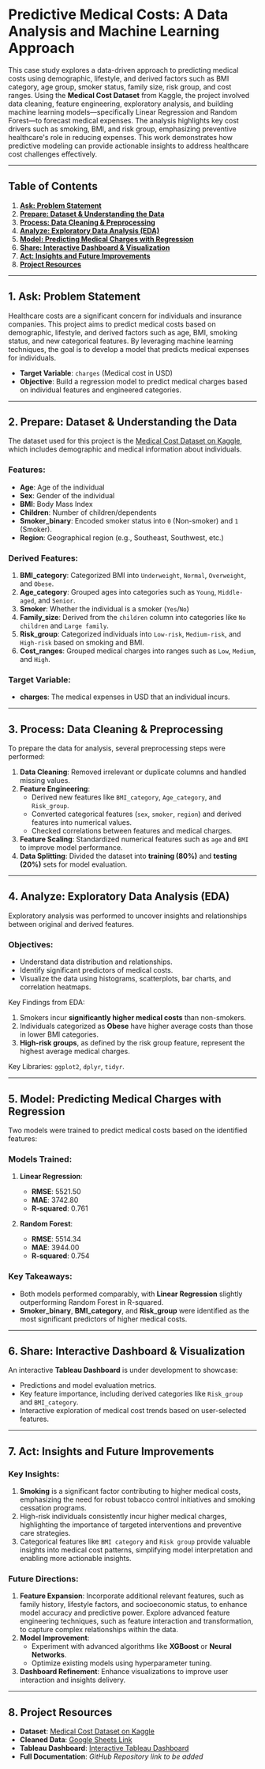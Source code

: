 # Predictive Medical Costs: A Data Analysis and Machine Learning Approach  

This case study explores a data-driven approach to predicting medical costs using demographic, lifestyle, and derived factors such as BMI category, age group, smoker status, family size, risk group, and cost ranges. Using the **Medical Cost Dataset** from Kaggle, the project involved data cleaning, feature engineering, exploratory analysis, and building machine learning models—specifically Linear Regression and Random Forest—to forecast medical expenses. The analysis highlights key cost drivers such as smoking, BMI, and risk group, emphasizing preventive healthcare's role in reducing expenses. This work demonstrates how predictive modeling can provide actionable insights to address healthcare cost challenges effectively.

---

## Table of Contents  

1. [**Ask: Problem Statement**](#1-ask-problem-statement)  
2. [**Prepare: Dataset & Understanding the Data**](#2-prepare-dataset--understanding-the-data)  
3. [**Process: Data Cleaning & Preprocessing**](#3-process-data-cleaning--preprocessing)  
4. [**Analyze: Exploratory Data Analysis (EDA)**](#4-analyze-exploratory-data-analysis-eda)  
5. [**Model: Predicting Medical Charges with Regression**](#5-model-predicting-medical-charges-with-regression)  
6. [**Share: Interactive Dashboard & Visualization**](#6-share-interactive-dashboard--visualization)  
7. [**Act: Insights and Future Improvements**](#7-act-insights-and-future-improvements)  
8. [**Project Resources**](#8-project-resources)  

---

## 1. Ask: Problem Statement  

Healthcare costs are a significant concern for individuals and insurance companies. This project aims to predict medical costs based on demographic, lifestyle, and derived factors such as age, BMI, smoking status, and new categorical features. By leveraging machine learning techniques, the goal is to develop a model that predicts medical expenses for individuals.  

- **Target Variable**: `charges` (Medical cost in USD)  
- **Objective**: Build a regression model to predict medical charges based on individual features and engineered categories.  

---

## 2. Prepare: Dataset & Understanding the Data  

The dataset used for this project is the [Medical Cost Dataset on Kaggle](https://www.kaggle.com/datasets/nanditapore/medical-cost-dataset), which includes demographic and medical information about individuals.  

### Features:  
- **Age**: Age of the individual  
- **Sex**: Gender of the individual  
- **BMI**: Body Mass Index  
- **Children**: Number of children/dependents  
- **Smoker_binary**: Encoded smoker status into `0` (Non-smoker) and `1` (Smoker).
- **Region**: Geographical region (e.g., Southeast, Southwest, etc.)  

### Derived Features:  
1. **BMI_category**: Categorized BMI into `Underweight`, `Normal`, `Overweight`, and `Obese`.  
2. **Age_category**: Grouped ages into categories such as `Young`, `Middle-aged`, and `Senior`.  
3. **Smoker**: Whether the individual is a smoker (`Yes`/`No`)   
4. **Family_size**: Derived from the `children` column into categories like `No children` and `Large family`.  
5. **Risk_group**: Categorized individuals into `Low-risk`, `Medium-risk`, and `High-risk` based on smoking and BMI.  
6. **Cost_ranges**: Grouped medical charges into ranges such as `Low`, `Medium`, and `High`.  

### Target Variable:  
- **charges**: The medical expenses in USD that an individual incurs.  

---

## 3. Process: Data Cleaning & Preprocessing  

To prepare the data for analysis, several preprocessing steps were performed:  

1. **Data Cleaning**: Removed irrelevant or duplicate columns and handled missing values.  
2. **Feature Engineering**:  
   - Derived new features like `BMI_category`, `Age_category`, and `Risk_group`.  
   - Converted categorical features (`sex`, `smoker`, `region`) and derived features into numerical values.  
   - Checked correlations between features and medical charges.  
3. **Feature Scaling**: Standardized numerical features such as `age` and `BMI` to improve model performance.  
4. **Data Splitting**: Divided the dataset into **training (80%)** and **testing (20%)** sets for model evaluation.  

---

## 4. Analyze: Exploratory Data Analysis (EDA)  

Exploratory analysis was performed to uncover insights and relationships between original and derived features.  

### Objectives:  
- Understand data distribution and relationships.  
- Identify significant predictors of medical costs.  
- Visualize the data using histograms, scatterplots, bar charts, and correlation heatmaps.  

Key Findings from EDA:  
1. Smokers incur **significantly higher medical costs** than non-smokers.  
2. Individuals categorized as **Obese** have higher average costs than those in lower BMI categories.  
3. **High-risk groups**, as defined by the risk group feature, represent the highest average medical charges.  

Key Libraries: `ggplot2`, `dplyr`, `tidyr`.  

---

## 5. Model: Predicting Medical Charges with Regression  

Two models were trained to predict medical costs based on the identified features:  

### Models Trained:  
1. **Linear Regression**:  
   - **RMSE**: 5521.50  
   - **MAE**: 3742.80  
   - **R-squared**: 0.761  

2. **Random Forest**:  
   - **RMSE**: 5514.34  
   - **MAE**: 3944.00  
   - **R-squared**: 0.754  

### Key Takeaways:  
- Both models performed comparably, with **Linear Regression** slightly outperforming Random Forest in R-squared.  
- **Smoker_binary**, **BMI_category**, and **Risk_group** were identified as the most significant predictors of higher medical costs.  

---

## 6. Share: Interactive Dashboard & Visualization  

An interactive **Tableau Dashboard** is under development to showcase:  
- Predictions and model evaluation metrics.  
- Key feature importance, including derived categories like `Risk_group` and `BMI_category`.  
- Interactive exploration of medical cost trends based on user-selected features.  

---

## 7. Act: Insights and Future Improvements  

### Key Insights:  
1. **Smoking** is a significant factor contributing to higher medical costs, emphasizing the need for robust tobacco control initiatives and smoking cessation programs.
2. High-risk individuals consistently incur higher medical charges, highlighting the importance of targeted interventions and preventive care strategies.
3. Categorical features like `BMI category` and `Risk group` provide valuable insights into medical cost patterns, simplifying model interpretation and enabling more actionable insights.

### Future Directions:  
1. **Feature Expansion**: Incorporate additional relevant features, such as family history, lifestyle factors, and socioeconomic status, to enhance model accuracy and predictive power.
Explore advanced feature engineering techniques, such as feature interaction and transformation, to capture complex relationships within the data.
2. **Model Improvement**:  
   - Experiment with advanced algorithms like **XGBoost** or **Neural Networks**.  
   - Optimize existing models using hyperparameter tuning.  
3. **Dashboard Refinement**: Enhance visualizations to improve user interaction and insights delivery.

---
## 8. Project Resources  

- **Dataset**: [Medical Cost Dataset on Kaggle](https://www.kaggle.com/datasets/nanditapore/medical-cost-dataset)  
- **Cleaned Data**: [Google Sheets Link](https://docs.google.com/spreadsheets/d/1NdugYX9XfhQvAsvFEc0moZOmKh4HapGuoYj7ko5SS1c/edit?usp=sharing)
- **Tableau Dashboard**: [Interactive Tableau Dashboard](https://public.tableau.com/views/PredictiveMedicalCost/Dashboard1?:language=en-US&:sid=&:redirect=auth&:display_count=n&:origin=viz_share_link)
- **Full Documentation**: *GitHub Repository link to be added* 
